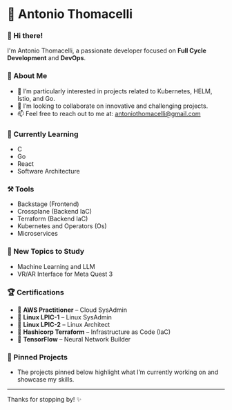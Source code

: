# 🌟 Antonio Thomacelli

### 👋 Hi there!
I'm Antonio Thomacelli, a passionate developer focused on **Full Cycle Development** and **DevOps**.

### 🚀 About Me
- 👀 I’m particularly interested in projects related to Kubernetes, HELM, Istio, and Go.
- 💼 I’m looking to collaborate on innovative and challenging projects.
- 📫 Feel free to reach out to me at: [antoniothomacelli@gmail.com](mailto:antoniothomacelli@gmail.com)

### 🌱 Currently Learning
- C
- Go
- React
- Software Architecture

### ⚒️ Tools
- Backstage (Frontend)
- Crossplane (Backend IaC)
- Terraform (Backend IaC)
- Kubernetes and Operators (Os)
- Microservices

### 🧠 New Topics to Study
- Machine Learning and LLM
- VR/AR Interface for Meta Quest 3

### 🏆 Certifications
- 🥇 **AWS Practitioner** – Cloud SysAdmin
- 🥇 **Linux LPIC-1** – Linux SysAdmin
- 🥇 **Linux LPIC-2** – Linux Architect
- 🥇 **Hashicorp Terraform** – Infrastructure as Code (IaC)
- 🥇 **TensorFlow** – Neural Network Builder


### 📌 Pinned Projects
- The projects pinned below highlight what I’m currently working on and showcase my skills.

---

Thanks for stopping by! ✨

<!---
tonnytg/tonnytg is a ✨ special ✨ repository because its `README.md` (this file) appears on your GitHub profile.
You can click the Preview link to take a look at your changes.
--->
